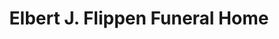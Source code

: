 ---
title: "Elbert J. Flippen Funeral Home"
url: /camden/elbert-j-flippen-funeral-home/
shop: funeral directors
---